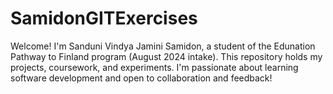 # SamidonGITExercises
Welcome! I'm Sanduni Vindya Jamini Samidon, a student of the Edunation Pathway to Finland program (August 2024 intake). This repository holds my projects, coursework, and experiments. I'm passionate about learning software development and open to collaboration and feedback!
